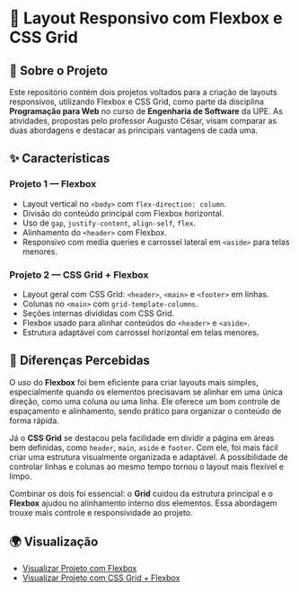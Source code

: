 # 🎨 Layout Responsivo com Flexbox e CSS Grid

## 📝 Sobre o Projeto

Este repositório contém dois projetos voltados para a criação de layouts responsivos, utilizando Flexbox e CSS Grid, como parte da disciplina **Programação para Web** no curso de **Engenharia de Software** da UPE. As atividades, propostas pelo professor Augusto César, visam comparar as duas abordagens e destacar as principais vantagens de cada uma.

## ✨ Características

### Projeto 1 — Flexbox
- Layout vertical no `<body>` com `flex-direction: column`.
- Divisão do conteúdo principal com Flexbox horizontal.
- Uso de `gap`, `justify-content`, `align-self`, `flex`.
- Alinhamento do `<header>` com Flexbox.
- Responsivo com media queries e carrossel lateral em `<aside>` para telas menores.

### Projeto 2 — CSS Grid + Flexbox
- Layout geral com CSS Grid: `<header>`, `<main>` e `<footer>` em linhas.
- Colunas no `<main>` com `grid-template-columns`.
- Seções internas divididas com CSS Grid.
- Flexbox usado para alinhar conteúdos do `<header>` e `<aside>`.
- Estrutura adaptável com carrossel horizontal em telas menores.

## 🔎 Diferenças Percebidas

O uso do **Flexbox** foi bem eficiente para criar layouts mais simples, especialmente quando os elementos precisavam se alinhar em uma única direção, como uma coluna ou uma linha. Ele oferece um bom controle de espaçamento e alinhamento, sendo prático para organizar o conteúdo de forma rápida.

Já o **CSS Grid** se destacou pela facilidade em dividir a página em áreas bem definidas, como `header`, `main`, `aside` e `footer`. Com ele, foi mais fácil criar uma estrutura visualmente organizada e adaptável. A possibilidade de controlar linhas e colunas ao mesmo tempo tornou o layout mais flexível e limpo.

Combinar os dois foi essencial: o **Grid** cuidou da estrutura principal e o **Flexbox** ajudou no alinhamento interno dos elementos. Essa abordagem trouxe mais controle e responsividade ao projeto.

## 🌍 Visualização

- [Visualizar Projeto com Flexbox](https://joao769.github.io/layout-responsivo-css/flexbox)
- [Visualizar Projeto com CSS Grid + Flexbox](https://joao769.github.io/layout-responsivo-css/grid)